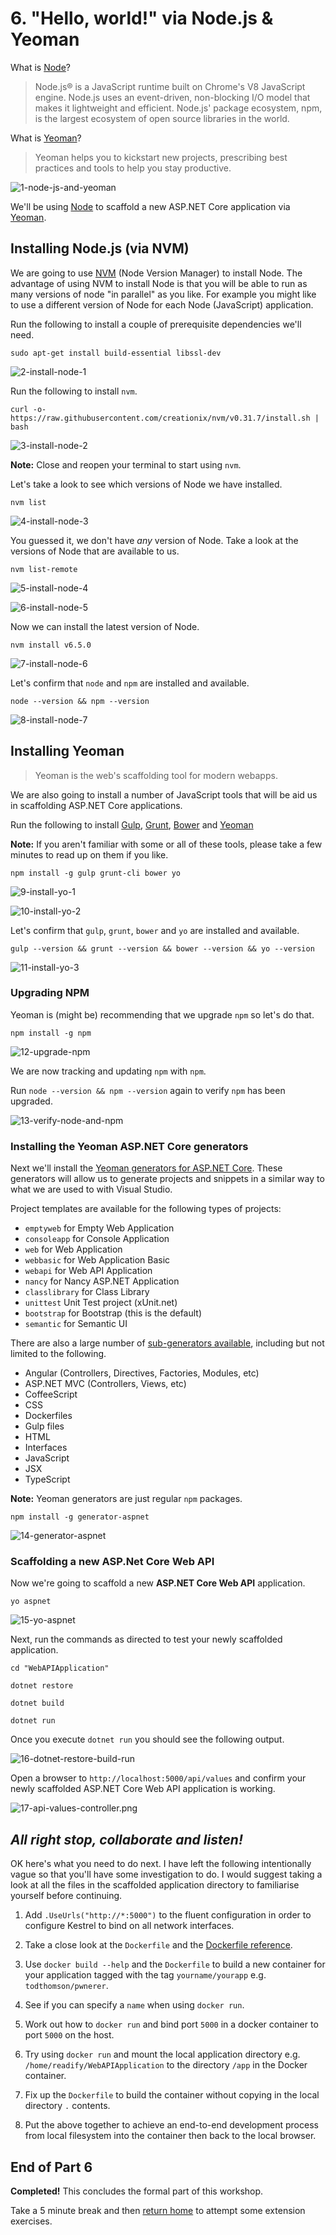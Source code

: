# 6. "Hello, world!" via Node.js & Yeoman

What is [Node](https://nodejs.org)?

> Node.js® is a JavaScript runtime built on Chrome's V8 JavaScript engine. Node.js uses an event-driven, non-blocking I/O model that makes it lightweight and efficient. Node.js' package ecosystem, npm, is the largest ecosystem of open source libraries in the world.

What is [Yeoman](http://yeoman.io)?

> Yeoman helps you to kickstart new projects, prescribing best practices and tools to help you stay productive.

![1-node-js-and-yeoman](Part6/1-node-js-and-yeoman.png)

We'll be using [Node](https://nodejs.org) to scaffold a new ASP.NET Core application via [Yeoman](http://yeoman.io/).

## Installing Node.js (via NVM)

We are going to use [NVM](https://github.com/creationix/nvm) (Node Version Manager) to install Node. The advantage of using NVM to install Node is that you will be able to run as many versions of node "in parallel" as you like. For example you might like to use a different version of Node for each Node (JavaScript) application.

Run the following to install a couple of prerequisite dependencies we'll need.

```
sudo apt-get install build-essential libssl-dev
```

![2-install-node-1](Part6/2-install-node-1.png)

Run the following to install `nvm`.

```
curl -o- https://raw.githubusercontent.com/creationix/nvm/v0.31.7/install.sh | bash
```

![3-install-node-2](Part6/3-install-node-2.png)

__Note:__ Close and reopen your terminal to start using `nvm`.

Let's take a look to see which versions of Node we have installed.

```
nvm list
```

![4-install-node-3](Part6/4-install-node-3.png)

You guessed it, we don't have _any_ version of Node. Take a look at the versions of Node that are available to us.

```
nvm list-remote
```

![5-install-node-4](Part6/5-install-node-4.png)

![6-install-node-5](Part6/6-install-node-5.png)

Now we can install the latest version of Node.

```
nvm install v6.5.0
```

![7-install-node-6](Part6/7-install-node-6.png)

Let's confirm that `node` and `npm` are installed and available.

```
node --version && npm --version
```

![8-install-node-7](Part6/8-install-node-7.png)

## Installing Yeoman

> Yeoman is the web's scaffolding tool for modern webapps.

We are also going to install a number of JavaScript tools that will be aid us in scaffolding ASP.NET Core applications.

Run the following to install [Gulp](http://gulpjs.com), [Grunt](http://gruntjs.com), [Bower](https://bower.io) and [Yeoman](http://yeoman.io.)

__Note:__ If you aren't familiar with some or all of these tools, please take a few minutes to read up on them if you like.

```
npm install -g gulp grunt-cli bower yo
```

![9-install-yo-1](Part6/9-install-yo-1.png)

![10-install-yo-2](Part6/10-install-yo-2.png)

Let's confirm that `gulp`, `grunt`, `bower` and `yo` are installed and available.

```
gulp --version && grunt --version && bower --version && yo --version
```

![11-install-yo-3](Part6/11-install-yo-3.png)

### Upgrading NPM

Yeoman is (might be) recommending that we upgrade `npm` so let's do that.

```
npm install -g npm
```

![12-upgrade-npm](Part6/12-upgrade-npm.png)

We are now tracking and updating `npm` with `npm`.

Run `node --version && npm --version` again to verify `npm` has been upgraded.

![13-verify-node-and-npm](Part6/13-verify-node-and-npm.png)

### Installing the Yeoman ASP.NET Core generators

Next we'll install the [Yeoman generators for ASP.NET Core](https://github.com/omnisharp/generator-aspnet#readme). These generators will allow us to generate projects and snippets in a similar way to what we are used to with Visual Studio.

Project templates are available for the following types of projects:

- `emptyweb` for Empty Web Application
- `consoleapp` for Console Application
- `web` for Web Application
- `webbasic` for Web Application Basic
- `webapi` for Web API Application
- `nancy` for Nancy ASP.NET Application
- `classlibrary` for Class Library
- `unittest` Unit Test project (xUnit.net)
- `bootstrap` for Bootstrap (this is the default)
- `semantic` for Semantic UI

There are also a large number of [sub-generators available](https://github.com/OmniSharp/generator-aspnet/blob/master/README.md#sub-generators), including but not limited to the following.

* Angular (Controllers, Directives, Factories, Modules, etc)
* ASP.NET MVC (Controllers, Views, etc)
* CoffeeScript
* CSS
* Dockerfiles
* Gulp files
* HTML
* Interfaces
* JavaScript
* JSX
* TypeScript

__Note:__ Yeoman generators are just regular `npm` packages.

```
npm install -g generator-aspnet
```

![14-generator-aspnet](Part6/14-generator-aspnet.png)

### Scaffolding a new ASP.Net Core Web API

Now we're going to scaffold a new __ASP.NET Core Web API__ application.

```
yo aspnet
```

![15-yo-aspnet](Part6/15-yo-aspnet.png)

Next, run the commands as directed to test your newly scaffolded application.

```
cd "WebAPIApplication"
```

```
dotnet restore
```

```
dotnet build
```

```
dotnet run
```

Once you execute `dotnet run` you should see the following output.

![16-dotnet-restore-build-run](Part6/16-dotnet-restore-build-run.png)

Open a browser to `http://localhost:5000/api/values` and confirm your newly scaffolded ASP.NET Core Web API application is working.

![17-api-values-controller.png](Part6/17-api-values-controller.png)

## _All right stop, collaborate and listen!_

OK here's what you need to do next. I have left the following intentionally vague so that you'll have some investigation to do. I would suggest taking a look at all the files in the scaffolded application directory to familiarise yourself before continuing.

1. Add `.UseUrls("http://*:5000")` to the fluent configuration in order to configure Kestrel to bind on all network interfaces.

2. Take a close look at the `Dockerfile` and the [Dockerfile reference](https://docs.docker.com/engine/reference/builder/).

3. Use `docker build --help` and the `Dockerfile` to build a new container for your application tagged with the tag `yourname/yourapp` e.g. `todthomson/pwnerer`.

4. See if you can specify a `name` when using `docker run`.

4. Work out how to `docker run` and bind port `5000` in a docker container to port `5000` on the host.

5. Try using `docker run` and mount the local application directory e.g. `/home/readify/WebAPIApplication` to the directory `/app` in the Docker container.

6. Fix up the `Dockerfile` to build the container without copying in the local directory `.` contents.

7. Put the above together to achieve an end-to-end development process from local filesystem into the container then back to the local browser.

## End of Part 6

__Completed!__ This concludes the formal part of this workshop.

Take a 5 minute break and then [return home](README.md) to attempt some extension exercises.
